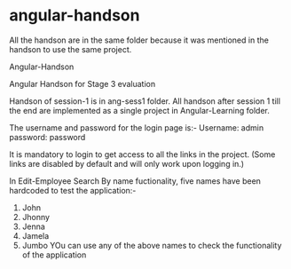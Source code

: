 # angular-handson
All the handson are in the same folder because it was mentioned in the handson to use the same project.


Angular-Handson

Angular Handson for Stage 3 evaluation

Handson of session-1 is in ang-sess1 folder. All handson after session 1 till the end are implemented as a single project in Angular-Learning folder.

The username and password for the login page is:- Username: admin password: password

It is mandatory to login to get access to all the links in the project. (Some links are disabled by default and will only work upon logging in.)

In Edit-Employee Search By name fuctionality, five names have been hardcoded to test the application:-

1. John
2. Jhonny
3. Jenna
4. Jamela
5. Jumbo
YOu can use any of the above names to check the functionality of the application
